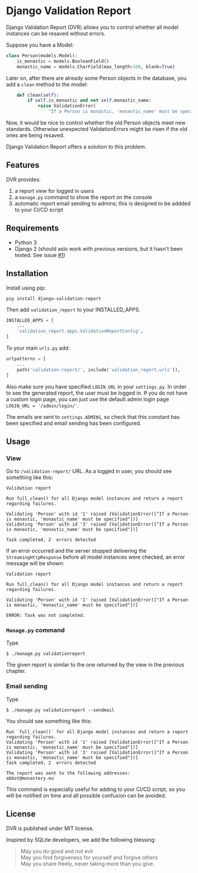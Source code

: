 # Django Validation Report

Django Validation Report (DVR) allows you to control whether all model instances can be resaved without errors.

Suppose you have a Model:

```py
class Person(models.Model):
    is_monastic = models.BooleanField()
    monastic_name = models.CharField(max_length=100, blank=True)
```

Later on, after there are already some Person objects in the database, you add a `clean` method to the model:

```py
    def clean(self):
        if self.is_monastic and not self.monastic_name:
            raise ValidationError(
                "If a Person is monastic, 'monastic_name' must be specified")
```

Now, it would be nice to control whether the old Person objects meet new standards. Otherwise unexpected ValidationErrors might be risen if the old ones are being resaved.

Django Validation Report offers a solution to this problem.

## Features

DVR provides:

1. a report view for logged in users
2. a `manage.py` command to show the report on the console
3. automatic report email sending to admins; this is designed to be addded to your CI/CD script

## Requirements

- Python 3
- Django 2 (should aslo work with previous versions, but it hasn't been tested. See issue [#1](https://github.com/eeriksp/django-validation-report/issues/1))

## Installation

Install using pip:

```
pip install django-validation-report
```

Then add `validation_report` to your INSTALLED_APPS.

```py
INSTALLED_APPS = [
    ...
    'validation_report.apps.ValidationReportConfig',
]
```

To your main `urls.py` add:

```py
urlpatterns = [
    ...
    path('validation-report/', include('validation_report.urls')),
]
```

Also make sure you have specified `LOGIN_URL` in your `settings.py`. In order to see the generated report, the user must be logged in. If you do not have a custom login page, you can just use the default admin login page `LOGIN_URL = '/admin/login/'`.

The emails are sent to `settings.ADMINS`, so check that this constant has been specified and email sending has been configured.

## Usage

### View

Go to `/validation-report/` URL. As a logged in user, you should see something like this:

```
Validation report

Run full_clean() for all Django model instances and return a report regarding failures.

Validating 'Person' with id '1' raised [ValidationError(["If a Person is monastic, 'monastic_name' must be specified"])]
Validating 'Person' with id '3' raised [ValidationError(["If a Person is monastic, 'monastic_name' must be specified"])]

Task completed, 2  errors detected
```


If an error occurred and the server stopped delivering the `StreamingHttpResponse` before all model instances were checked, an error message will be shown:

```
Validation report

Run full_clean() for all Django model instances and return a report regarding failures.

Validating 'Person' with id '1' raised [ValidationError(["If a Person is monastic, 'monastic_name' must be specified"])]

ERROR: Task was not completed.
```

### `Manage.py` command

Type

```
$ ./manage.py validationreport
```
The given report is similar to the one returned by the view in the previous chapter.

### Email sending

Type

```
$ ./manage.py validationreport --sendmail
```
You should see something like this:

```
Run `full_clean()` for all Django model instances and return a report regarding failures.
Validating 'Person' with id '1' raised [ValidationError(["If a Person is monastic, 'monastic_name' must be specified"])]
Validating 'Person' with id '3' raised [ValidationError(["If a Person is monastic, 'monastic_name' must be specified"])]
Task completed, 2  errors detected

The report was sent to the following addresses:
abbot@monastery.eu
```

This command is especially useful for adding to your CI/CD script, so you will be notified on time and all possible confusion can be avoided.

## License

DVR is published under MIT license.

Inspired by SQLite developers, we add the following blessing:

>May you do good and not evil\
May you find forgiveness for yourself and forgive others\
May you share freely, never taking more than you give.